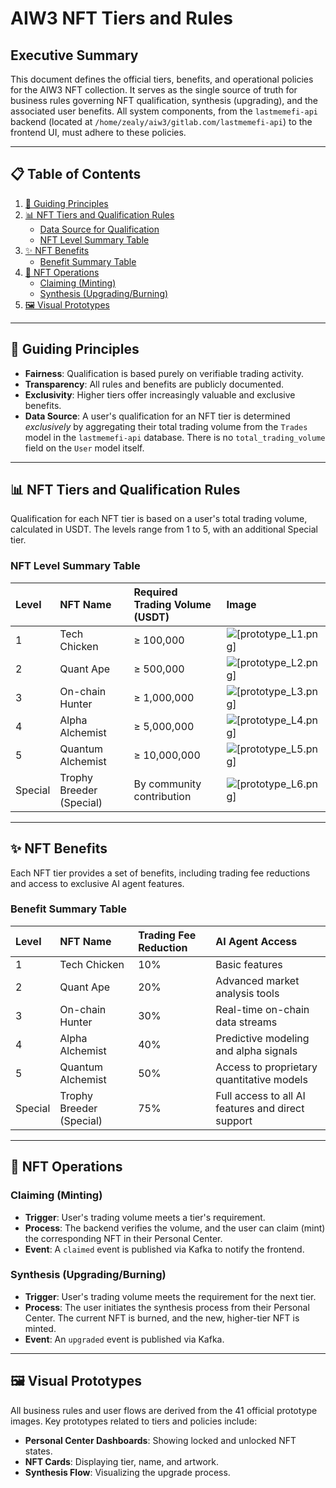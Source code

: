 # AIW3 NFT Tiers and Rules

## Executive Summary

This document defines the official tiers, benefits, and operational policies for the AIW3 NFT collection. It serves as the single source of truth for business rules governing NFT qualification, synthesis (upgrading), and the associated user benefits. All system components, from the `lastmemefi-api` backend (located at `/home/zealy/aiw3/gitlab.com/lastmemefi-api`) to the frontend UI, must adhere to these policies.

---

## 📋 Table of Contents

1.  [📜 Guiding Principles](#-guiding-principles)
2.  [📊 NFT Tiers and Qualification Rules](#-nft-tiers-and-qualification-rules)
    -   [Data Source for Qualification](#data-source-for-qualification)
    -   [NFT Level Summary Table](#nft-level-summary-table)
3.  [✨ NFT Benefits](#-nft-benefits)
    -   [Benefit Summary Table](#benefit-summary-table)
4.  [🔄 NFT Operations](#-nft-operations)
    -   [Claiming (Minting)](#claiming-minting)
    -   [Synthesis (Upgrading/Burning)](#synthesis-upgradingburning)
5.  [🖼️ Visual Prototypes](#️-visual-prototypes)

---

## 📜 Guiding Principles

-   **Fairness**: Qualification is based purely on verifiable trading activity.
-   **Transparency**: All rules and benefits are publicly documented.
-   **Exclusivity**: Higher tiers offer increasingly valuable and exclusive benefits.
-   **Data Source**: A user's qualification for an NFT tier is determined *exclusively* by aggregating their total trading volume from the `Trades` model in the `lastmemefi-api` database. There is no `total_trading_volume` field on the `User` model itself.

---

## 📊 NFT Tiers and Qualification Rules

Qualification for each NFT tier is based on a user's total trading volume, calculated in USDT. The levels range from 1 to 5, with an additional Special tier.

### NFT Level Summary Table

| Level | NFT Name              | Required Trading Volume (USDT) | Image                                                                                                |
|:------|:----------------------|:-------------------------------|:-----------------------------------------------------------------------------------------------------|
| 1     | Tech Chicken          | ≥ 100,000                      | ![[prototype_L1.png]](..//aiw3-prototypes/L1_Tech_Chicken_NFT_Card_and_Personal_Center_Dashboard.png)   |
| 2     | Quant Ape             | ≥ 500,000                      | ![[prototype_L2.png]](..//aiw3-prototypes/L2_Quant_Ape_NFT_Card_and_Personal_Center_Dashboard.png)       |
| 3     | On-chain Hunter       | ≥ 1,000,000                    | ![[prototype_L3.png]](..//aiw3-prototypes/L3_On-chain_Hunter_NFT_Card_and_Personal_Center_Dashboard.png) |
| 4     | Alpha Alchemist       | ≥ 5,000,000                    | ![[prototype_L4.png]](..//aiw3-prototypes/L4_Alpha_Alchemist_NFT_Card_and_Personal_Center_Dashboard.png) |
| 5     | Quantum Alchemist     | ≥ 10,000,000                   | ![[prototype_L5.png]](..//aiw3-prototypes/L5_Quantum_Alchemist_NFT_Card_and_Personal_Center_Dashboard.png)|
| Special | Trophy Breeder (Special) | By community contribution      | ![[prototype_L6.png]](..//aiw3-prototypes/L6_Trophy_Breeder_NFT_Card_and_Personal_Center_Dashboard.png) |

---

## ✨ NFT Benefits

Each NFT tier provides a set of benefits, including trading fee reductions and access to exclusive AI agent features.

### Benefit Summary Table

| Level | NFT Name              | Trading Fee Reduction | AI Agent Access                                   |
|:------|:----------------------|:----------------------|:--------------------------------------------------|
| 1     | Tech Chicken          | 10%                   | Basic features                                    |
| 2     | Quant Ape             | 20%                   | Advanced market analysis tools                    |
| 3     | On-chain Hunter       | 30%                   | Real-time on-chain data streams                   |
| 4     | Alpha Alchemist       | 40%                   | Predictive modeling and alpha signals             |
| 5     | Quantum Alchemist     | 50%                   | Access to proprietary quantitative models         |
| Special | Trophy Breeder (Special) | 75%                   | Full access to all AI features and direct support |

---

## 🔄 NFT Operations

### Claiming (Minting)

-   **Trigger**: User's trading volume meets a tier's requirement.
-   **Process**: The backend verifies the volume, and the user can claim (mint) the corresponding NFT in their Personal Center.
-   **Event**: A `claimed` event is published via Kafka to notify the frontend.

### Synthesis (Upgrading/Burning)

-   **Trigger**: User's trading volume meets the requirement for the next tier.
-   **Process**: The user initiates the synthesis process from their Personal Center. The current NFT is burned, and the new, higher-tier NFT is minted.
-   **Event**: An `upgraded` event is published via Kafka.

---

## 🖼️ Visual Prototypes

All business rules and user flows are derived from the 41 official prototype images. Key prototypes related to tiers and policies include:

-   **Personal Center Dashboards**: Showing locked and unlocked NFT states.
-   **NFT Cards**: Displaying tier, name, and artwork.
-   **Synthesis Flow**: Visualizing the upgrade process.
